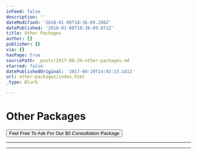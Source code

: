 ```yaml
---
inFeed: false
description: ''
dateModified: '2018-01-08T18:36:09.280Z'
datePublished: '2018-01-08T18:36:09.871Z'
title: Other Packages
author: []
publisher: {}
via: {}
hasPage: true
sourcePath: _posts/2017-08-29-other-packages.md
starred: false
datePublishedOriginal: '2017-08-29T14:02:15.141Z'
url: other-packages/index.html
_type: Blurb

---
```

# Other Packages

<button data-role="cta" style="">Feel Free To Ask For Our $0 Consultation Package</button>

---

---